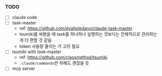 ### TODO
- [ ] claude code
- [ ] task-master
  - ref: https://github.com/eyaltoledano/claude-task-master
  - tsumiki를 써봤을 때 task를 하나하나 실행하는 것보다는 전체적으로 관리하는 게 더 편할 것 같음
  - token 사용량 줄이는 거 고민 필요
- [ ] tsumiki with task-master
  - ref: https://github.com/classmethod/tsumiki
  - `.claude/commands`만 취해도 괜찮을 듯
- [ ] mcp server